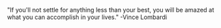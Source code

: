 "If you'll not settle for anything less than your best, you will be amazed at what you can accomplish in your lives."
-Vince Lombardi